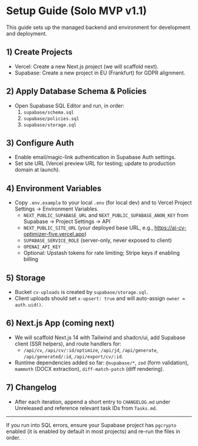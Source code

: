 # Setup Guide (Solo MVP v1.1)

This guide sets up the managed backend and environment for development and deployment.

## 1) Create Projects
- Vercel: Create a new Next.js project (we will scaffold next).
- Supabase: Create a new project in EU (Frankfurt) for GDPR alignment.

## 2) Apply Database Schema & Policies
- Open Supabase SQL Editor and run, in order:
  1. `supabase/schema.sql`
  2. `supabase/policies.sql`
  3. `supabase/storage.sql`

## 3) Configure Auth
- Enable email/magic-link authentication in Supabase Auth settings.
- Set site URL (Vercel preview URL for testing; update to production domain at launch).

## 4) Environment Variables
- Copy `.env.example` to your local `.env` (for local dev) and to Vercel Project Settings → Environment Variables.
  - `NEXT_PUBLIC_SUPABASE_URL` and `NEXT_PUBLIC_SUPABASE_ANON_KEY` from Supabase → Project Settings → API
  - `NEXT_PUBLIC_SITE_URL` (your deployed base URL, e.g., https://ai-cv-optimizer-five.vercel.app)
  - `SUPABASE_SERVICE_ROLE` (server-only, never exposed to client)
  - `OPENAI_API_KEY`
  - Optional: Upstash tokens for rate limiting; Stripe keys if enabling billing

## 5) Storage
- Bucket `cv-uploads` is created by `supabase/storage.sql`.
- Client uploads should set `x-upsert: true` and will auto-assign `owner = auth.uid()`.

## 6) Next.js App (coming next)
- We will scaffold Next.js 14 with Tailwind and shadcn/ui, add Supabase client (SSR helpers), and route handlers for:
  - `/api/cv`, `/api/cv/:id/optimize`, `/api/jd`, `/api/generate`, `/api/generated/:id`, `/api/export/cv/:id`.
- Runtime dependencies added so far: `@supabase/*`, `zod` (form validation), `mammoth` (DOCX extraction), `diff-match-patch` (diff rendering).

## 7) Changelog
- After each iteration, append a short entry to `CHANGELOG.md` under Unreleased and reference relevant task IDs from `Tasks.md`.

---

If you run into SQL errors, ensure your Supabase project has `pgcrypto` enabled (it is enabled by default in most projects) and re-run the files in order.
